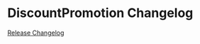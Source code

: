 # DiscountPromotion Changelog

[Release Changelog](https://github.com/spryker/DiscountPromotion/releases)
